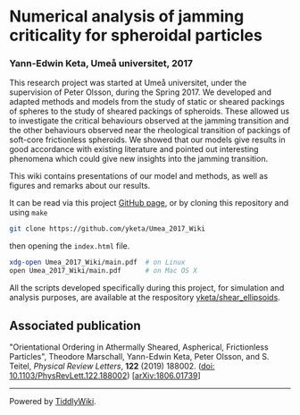 # Numerical analysis of jamming criticality for spheroidal particles
### Yann-Edwin Keta, Umeå universitet, 2017

This research project was started at Umeå universitet, under the supervision of Peter Olsson, during the Spring 2017. We developed and adapted methods and models from the study of static or sheared packings of spheres to the study of sheared packings of spheroids. These allowed us to investigate the critical behaviours observed at the jamming transition and the other behaviours observed near the rheological transition of packings of soft-core frictionless spheroids. We showed that our models give results in good accordance with existing literature and pointed out interesting phenomena which could give new insights into the jamming transition.

This wiki contains presentations of our model and methods, as well as figures and remarks about our results.

It can be read via this project [GitHub page](https://yketa.github.io/Umea_2017_Wiki), or by cloning this repository and using `make`
```bash
git clone https://github.com/yketa/Umea_2017_Wiki
```
then opening the `index.html` file.
```bash
xdg-open Umea_2017_Wiki/main.pdf  # on Linux
open Umea_2017_Wiki/main.pdf      # on Mac OS X
```

All the scripts developed specifically during this project, for simulation and analysis purposes, are available at the respository [yketa/shear_ellipsoids](https://github.com/yketa/shear_ellipsoids).

## Associated publication

"Orientational Ordering in Athermally Sheared, Aspherical, Frictionless Particles", Theodore Marschall, Yann-Edwin Keta, Peter Olsson, and S. Teitel, _Physical Review Letters_, __122__ (2019) 188002. ([doi: 10.1103/PhysRevLett.122.188002](https://doi.org/10.1103/PhysRevLett.122.188002)) [[arXiv:1806.01739](https://arxiv.org/abs/1806.01739)]

---

Powered by [TiddlyWiki](https://tiddlywiki.com/).
